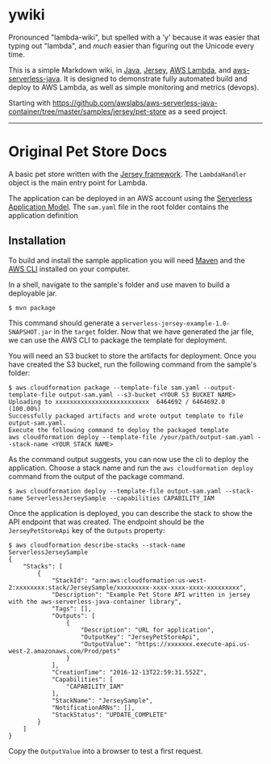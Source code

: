 # ywiki

Pronounced "lambda-wiki", but spelled with a 'y' because it was easier that typing out "lambda", and *much* easier than figuring out the Unicode every time.

This is a simple Markdown wiki, in [Java](https://docs.oracle.com/javase/8/docs/api/), [Jersey](https://jersey.github.io/), [AWS Lambda](https://aws.amazon.com/lambda/), and [aws-serverless-java](https://github.com/awslabs/aws-serverless-java-container). It is designed to demonstrate fully automated build and deploy to AWS Lambda, as well as simple monitoring and metrics (devops).

Starting with https://github.com/awslabs/aws-serverless-java-container/tree/master/samples/jersey/pet-store as a seed project.

----

# Original Pet Store Docs

A basic pet store written with the [Jersey framework](https://jersey.java.net/). The `LambdaHandler` object is the main entry point for Lambda.

The application can be deployed in an AWS account using the [Serverless Application Model](https://github.com/awslabs/serverless-application-model). The `sam.yaml` file in the root folder contains the application definition

## Installation
To build and install the sample application you will need [Maven](https://maven.apache.org/) and the [AWS CLI](https://aws.amazon.com/cli/) installed on your computer.

In a shell, navigate to the sample's folder and use maven to build a deployable jar.
```
$ mvn package
```

This command should generate a `serverless-jersey-example-1.0-SNAPSHOT.jar` in the `target` folder. Now that we have generated the jar file, we can use the AWS CLI to package the template for deployment. 

You will need an S3 bucket to store the artifacts for deployment. Once you have created the S3 bucket, run the following command from the sample's folder:

```
$ aws cloudformation package --template-file sam.yaml --output-template-file output-sam.yaml --s3-bucket <YOUR S3 BUCKET NAME>
Uploading to xxxxxxxxxxxxxxxxxxxxxxxxxx  6464692 / 6464692.0  (100.00%)
Successfully packaged artifacts and wrote output template to file output-sam.yaml.
Execute the following command to deploy the packaged template
aws cloudformation deploy --template-file /your/path/output-sam.yaml --stack-name <YOUR STACK NAME>
```

As the command output suggests, you can now use the cli to deploy the application. Choose a stack name and run the `aws cloudformation deploy` command from the output of the package command.
 
```
$ aws cloudformation deploy --template-file output-sam.yaml --stack-name ServerlessJerseySample --capabilities CAPABILITY_IAM
```

Once the application is deployed, you can describe the stack to show the API endpoint that was created. The endpoint should be the `JerseyPetStoreApi` key of the `Outputs` property:

```
$ aws cloudformation describe-stacks --stack-name ServerlessJerseySample
{
    "Stacks": [
        {
            "StackId": "arn:aws:cloudformation:us-west-2:xxxxxxxx:stack/JerseySample/xxxxxxxxx-xxxx-xxxx-xxxx-xxxxxxxxx", 
            "Description": "Example Pet Store API written in jersey with the aws-serverless-java-container library", 
            "Tags": [], 
            "Outputs": [
                {
                    "Description": "URL for application", 
                    "OutputKey": "JerseyPetStoreApi", 
                    "OutputValue": "https://xxxxxxx.execute-api.us-west-2.amazonaws.com/Prod/pets"
                }
            ], 
            "CreationTime": "2016-12-13T22:59:31.552Z", 
            "Capabilities": [
                "CAPABILITY_IAM"
            ], 
            "StackName": "JerseySample", 
            "NotificationARNs": [], 
            "StackStatus": "UPDATE_COMPLETE"
        }
    ]
}

```

Copy the `OutputValue` into a browser to test a first request.

